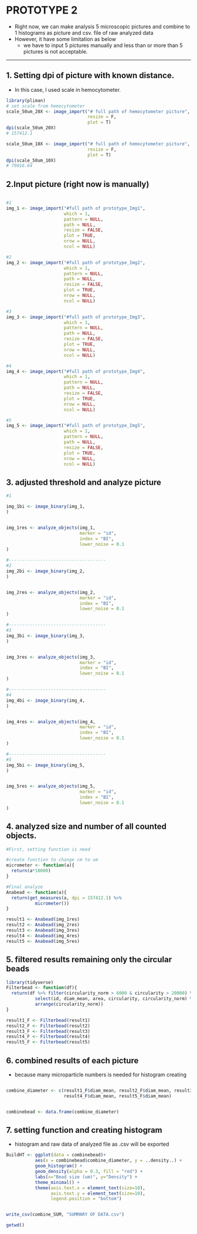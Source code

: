 # PROTOTYPE 2

* Right now, we can make analysis 5 microscopic pictures and combine to 1 histograms as picture and csv. file of raw analyzed data
* However, it have some limitation as below
  - we have to input 5 pictures manually and less than or more than 5 pictures is not acceptable.
    
---------
## 1. Setting dpi of picture with known distance. 
* In this case, I used scale in hemocytometer.

``` r
library(pliman)
# set scale from hemocytometer
scale_50um_20X <- image_import("# full path of hemocytometer picture",
                               resize = F,
                               plot = T)
dpi(scale_50um_20X)
# 157412.1

scale_50um_10X <- image_import("# full path of hemocytometer picture",
                               resize = F,
                               plot = T)
dpi(scale_50um_10X)
# 79016.64

```

## 2.Input picture (right now is manually)

```r

#1
img_1 <- image_import("#full path of prototype_Img1",
                      which = 1,
                      pattern = NULL,
                      path = NULL,
                      resize = FALSE,
                      plot = TRUE,
                      nrow = NULL,
                      ncol = NULL)

#2
img_2 <- image_import("#full path of prototype_Img2",
                      which = 1,
                      pattern = NULL,
                      path = NULL,
                      resize = FALSE,
                      plot = TRUE,
                      nrow = NULL,
                      ncol = NULL)

#3
img_3 <- image_import("#full path of prototype_Img3",
                      which = 1,
                      pattern = NULL,
                      path = NULL,
                      resize = FALSE,
                      plot = TRUE,
                      nrow = NULL,
                      ncol = NULL)

#4
img_4 <- image_import("#full path of prototype_Img4",
                      which = 1,
                      pattern = NULL,
                      path = NULL,
                      resize = FALSE,
                      plot = TRUE,
                      nrow = NULL,
                      ncol = NULL)

#5
img_5 <- image_import("#full path of prototype_Img5",
                      which = 1,
                      pattern = NULL,
                      path = NULL,
                      resize = FALSE,
                      plot = TRUE,
                      nrow = NULL,
                      ncol = NULL)

```

## 3. adjusted threshold and analyze picture

``` r
#1

img_1bi <- image_binary(img_1,
)


img_1res <- analyze_objects(img_1,
                            marker = "id",
                            index = "BI",
                            lower_noise = 0.1
)

#-------------------------------------
#2
img_2bi <- image_binary(img_2,
)


img_2res <- analyze_objects(img_2,
                            marker = "id",
                            index = "BI",
                            lower_noise = 0.1
)

#-------------------------------------
#3
img_3bi <- image_binary(img_3,
)


img_3res <- analyze_objects(img_3,
                            marker = "id",
                            index = "BI",
                            lower_noise = 0.1
)

#-------------------------------------
#4
img_4bi <- image_binary(img_4,
)


img_4res <- analyze_objects(img_4,
                            marker = "id",
                            index = "BI",
                            lower_noise = 0.1
)

#-------------------------------------
#5
img_5bi <- image_binary(img_5,
)


img_5res <- analyze_objects(img_5,
                            marker = "id",
                            index = "BI",
                            lower_noise = 0.1
)

```

## 4. analyzed size and number of all counted objects.

```r 
#First, setting function is need

#create function to change cm to um 
micrometer <- function(a){
  return(a*10000)
}

#Final analyze
Anabead <- function(a){
  return(get_measures(a, dpi = 157412.1) %>%
           micrometer())
}

result1 <- Anabead(img_1res)
result2 <- Anabead(img_2res)
result3 <- Anabead(img_3res)
result4 <- Anabead(img_4res)
result5 <- Anabead(img_5res)

```

## 5. filtered results remaining only the circular beads

``` r
library(tidyverse)
Filterbead <- function(df){
  return(df %>% filter(circularity_norm > 6000 & circularity > 20000) %>% 
           select(id, diam_mean, area, circularity, circularity_norm) %>% 
           arrange(circularity_norm))
} 

result1_F <- Filterbead(result1)
result2_F <- Filterbead(result2)
result3_F <- Filterbead(result3)
result4_F <- Filterbead(result4)
result5_F <- Filterbead(result5)

```

## 6. combined results of each picture
* because many microparticle numbers is needed for histogram creating

``` r

combine_diameter <- c(result1_F$diam_mean, result2_F$diam_mean, result3_F$diam_mean,
                      result4_F$diam_mean, result5_F$diam_mean)


combinebead <- data.frame(combine_diameter)

```

## 7. setting function and creating histogram
* histogram and raw data of analyzed file as .csv will be exported

``` r
BuildHT <- ggplot(data = combinebead)+
           aes(x = combinebead$combine_diameter, y = ..density..) +
           geom_histogram() +
           geom_density(alpha = 0.3, fill = "red") +
           labs(x="Bead size (um)", y="Density") +
           theme_minimal() +
           theme(axis.text.x = element_text(size=10),
                 axis.text.y = element_text(size=10),
                 legend.position = "bottom")


write_csv(combine_SUM, "SUMMARY OF DATA.csv")

getwd()

```


